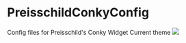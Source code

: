 # PreisschildConkyConfig
Config files for Preisschild's Conky Widget
Current theme
<img src="http://i.imgur.com/89z6TVf.png" />
